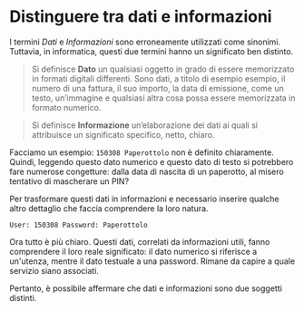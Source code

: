 # Distinguere tra dati e informazioni

I termini _Dati_ e _Informazioni_ sono erroneamente utilizzati come sinonimi. Tuttavia, in informatica, questi due termini hanno un significato
ben distinto.

> Si definisce **Dato** un qualsiasi oggetto in grado di essere memorizzato in formati digitali differenti. Sono dati, a titolo di esempio esempio,
> il numero di una fattura, il suo importo, la data di emissione, come un testo, un’immagine e qualsiasi altra cosa possa essere memorizzata in formato
> numerico.

> Si definisce **Informazione** un’elaborazione dei dati ai quali si attribuisce un significato specifico, netto, chiaro.

Facciamo un esempio: `150308 Paperottolo` non è definito chiaramente. Quindi, leggendo questo dato numerico e questo dato di testo si potrebbero fare
numerose congetture: dalla data di nascita di un paperotto, al misero tentativo di mascherare un PIN?

Per trasformare questi dati in informazioni e necessario inserire qualche altro dettaglio che faccia comprendere la loro natura.

`User: 150308 Password: Paperottolo`

Ora tutto è più chiaro. Questi dati, correlati da informazioni utili, fanno comprendere il loro reale significato: il dato numerico si riferisce a
un'utenza, mentre il dato testuale a una password. Rimane da capire a quale servizio siano associati.

Pertanto, è possibile affermare che dati e informazioni sono due soggetti distinti.
